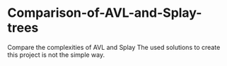 # Comparison-of-AVL-and-Splay-trees
Compare the complexities of AVL and Splay
The used solutions to create this project is not the simple way.
